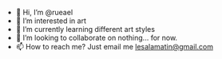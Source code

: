 - 👋 Hi, I’m @rueael
- 👀 I’m interested in art
- 🌱 I’m currently learning different art styles
- 💞️ I’m looking to collaborate on nothing... for now.
- 📫 How to reach me? Just email me lesalamatin@gmail.com

<!---
rueael/rueael is a ✨ special ✨ repository because its `README.md` (this file) appears on your GitHub profile.
You can click the Preview link to take a look at your changes.
--->
